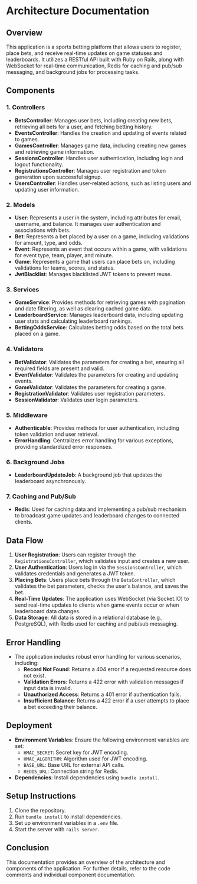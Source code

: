 # Architecture Documentation

## Overview
This application is a sports betting platform that allows users to register, place bets, and receive real-time updates on game statuses and leaderboards. It utilizes a RESTful API built with Ruby on Rails, along with WebSocket for real-time communication, Redis for caching and pub/sub messaging, and background jobs for processing tasks.

## Components

### 1. Controllers
- **BetsController**: Manages user bets, including creating new bets, retrieving all bets for a user, and fetching betting history.
- **EventsController**: Handles the creation and updating of events related to games.
- **GamesController**: Manages game data, including creating new games and retrieving game information.
- **SessionsController**: Handles user authentication, including login and logout functionality.
- **RegistrationsController**: Manages user registration and token generation upon successful signup.
- **UsersController**: Handles user-related actions, such as listing users and updating user information.

### 2. Models
- **User**: Represents a user in the system, including attributes for email, username, and balance. It manages user authentication and associations with bets.
- **Bet**: Represents a bet placed by a user on a game, including validations for amount, type, and odds.
- **Event**: Represents an event that occurs within a game, with validations for event type, team, player, and minute.
- **Game**: Represents a game that users can place bets on, including validations for teams, scores, and status.
- **JwtBlacklist**: Manages blacklisted JWT tokens to prevent reuse.

### 3. Services
- **GameService**: Provides methods for retrieving games with pagination and date filtering, as well as clearing cached game data.
- **LeaderboardService**: Manages leaderboard data, including updating user stats and calculating leaderboard rankings.
- **BettingOddsService**: Calculates betting odds based on the total bets placed on a game.

### 4. Validators
- **BetValidator**: Validates the parameters for creating a bet, ensuring all required fields are present and valid.
- **EventValidator**: Validates the parameters for creating and updating events.
- **GameValidator**: Validates the parameters for creating a game.
- **RegistrationValidator**: Validates user registration parameters.
- **SessionValidator**: Validates user login parameters.

### 5. Middleware
- **Authenticable**: Provides methods for user authentication, including token validation and user retrieval.
- **ErrorHandling**: Centralizes error handling for various exceptions, providing standardized error responses.

### 6. Background Jobs
- **LeaderboardUpdateJob**: A background job that updates the leaderboard asynchronously.

### 7. Caching and Pub/Sub
- **Redis**: Used for caching data and implementing a pub/sub mechanism to broadcast game updates and leaderboard changes to connected clients.

## Data Flow
1. **User  Registration**: Users can register through the `RegistrationsController`, which validates input and creates a new user.
2. **User  Authentication**: Users log in via the `SessionsController`, which validates credentials and generates a JWT token.
3. **Placing Bets**: Users place bets through the `BetsController`, which validates the bet parameters, checks the user's balance, and saves the bet.
4. **Real-Time Updates**: The application uses WebSocket (via Socket.IO) to send real-time updates to clients when game events occur or when leaderboard data changes.
5. **Data Storage**: All data is stored in a relational database (e.g., PostgreSQL), with Redis used for caching and pub/sub messaging.

## Error Handling
- The application includes robust error handling for various scenarios, including:
  - **Record Not Found**: Returns a 404 error if a requested resource does not exist.
  - **Validation Errors**: Returns a 422 error with validation messages if input data is invalid.
  - **Unauthorized Access**: Returns a 401 error if authentication fails.
  - **Insufficient Balance**: Returns a 422 error if a user attempts to place a bet exceeding their balance.

## Deployment
- **Environment Variables**: Ensure the following environment variables are set:
  - `HMAC_SECRET`: Secret key for JWT encoding.
  - `HMAC_ALGORITHM`: Algorithm used for JWT encoding.
  - `BASE_URL`: Base URL for external API calls.
  - `REDIS_URL`: Connection string for Redis.
- **Dependencies**: Install dependencies using `bundle install`.

## Setup Instructions
1. Clone the repository.
2. Run `bundle install` to install dependencies.
3. Set up environment variables in a `.env` file.
4. Start the server with `rails server`.

## Conclusion
This documentation provides an overview of the architecture and components of the application. For further details, refer to the code comments and individual component documentation.

